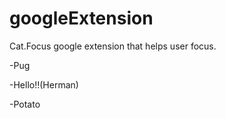 # googleExtension

Cat.Focus google extension that helps user focus.

-Pug

-Hello!!(Herman)

-Potato
